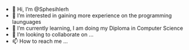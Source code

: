 - 👋 Hi, I’m @Sphesihlerh
- 👀 I’m interested in gaining more experience on the programming launguages
- 🌱 I’m currently learning, I am doing my Diploma in Computer Science
- 💞️ I’m looking to collaborate on ...
- 📫 How to reach me ...

<!---
Sphesihlerh/Sphesihlerh is a ✨ special ✨ repository because its `README.md` (this file) appears on your GitHub profile.
You can click the Preview link to take a look at your changes.
--->
